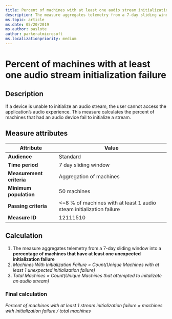 ```yaml
---
title: Percent of machines with at least one audio stream initialization failure
description: The measure aggregates telemetry from a 7-day sliding window into a percentage of machines that have at least one unexpected initialization failure
ms.topic: article
ms.date: 05/20/2019
ms.author: paslote
author: parkeratmicrosoft
ms.localizationpriority: medium
---
```


# Percent of machines with at least one audio stream initialization failure

## Description

If a device is unable to initialize an audio stream, the user cannot access the application’s audio experience. This measure calculates the percent of machines that had an audio device fail to initialize a stream.

## Measure attributes

|Attribute|Value|
|----|----|
|**Audience**|Standard|
|**Time period**|7 day sliding window|
|**Measurement criteria**|Aggregation of machines|
|**Minimum population**|50 machines|
|**Passing criteria**|<=8 % of machines with at least 1 audio steam initialization failure|
|**Measure ID**|12111510|

## Calculation

1. The measure aggregates telemetry from a 7-day sliding window into a **percentage of machines that have at least one unexpected initialization failure**
2. *Machines With Initialization Failure = Count(Unique Machines with at least 1 unexpected initialization failure)*
3. *Total Machines = Count(Unique Machines that attempted to initalizate an audio stream)*

### Final calculation

*Percent of machines with at least 1 stream initialization failure =
machines with initialization failure / total machines*
